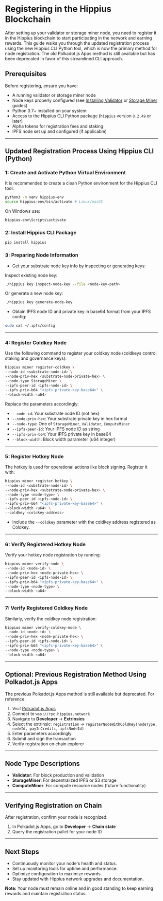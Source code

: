 # Registering in the Hippius Blockchain

After setting up your validator or storage miner node, you need to register it in the Hippius blockchain to start participating in the network and earning rewards. This guide walks you through the updated registration process using the new Hippius CLI Python tool, which is now the primary method for node registration. The old Polkadot.js Apps method is still available but has been deprecated in favor of this streamlined CLI approach.

## Prerequisites

Before registering, ensure you have:

- A running validator or storage miner node
- Node keys properly configured (see [Installing Validator](installing-validator.md) or [Storage Miner](storage-miner.md) guides)
- Python 3.7+ installed on your system
- Access to the Hippius CLI Python package (`hippius` version `0.2.49` or later)
- Alpha tokens for registration fees and staking
- IPFS node set up and configured (if applicable)

---

## Updated Registration Process Using Hippius CLI (Python)

### 1: Create and Activate Python Virtual Environment

It is recommended to create a clean Python environment for the Hippius CLI tool.

```bash
python3 -m venv hippius-env
source hippius-env/bin/activate # Linux/macOS
```

On Windows use:

```bash
hippius-env\Scripts\activate
```

### 2: Install Hippius CLI Package

```bash
pip install hippius
```

### 3: Preparing Node Information

- Get your substrate node key info by inspecting or generating keys:

Inspect existing node key:

```bash
./hippius key inspect-node-key --file <node-key-path>
```

Or generate a new node key:

```bash
./hippius key generate-node-key
```

- Obtain IPFS node ID and private key in base64 format from your IPFS config:

```bash
sudo cat ~/.ipfs/config
```

---

### 4: Register Coldkey Node

Use the following command to register your coldkey node (coldkeys control staking and governance keys):

```bash
hippius miner register-coldkey \
--node-id <substrate-node-id> \
--node-priv-hex <substrate-node-private-hex> \
--node-type StorageMiner \
--ipfs-peer-id <ipfs-node-id> \
--ipfs-priv-b64 "<ipfs-private-key-base64>" \
--block-width <u64>
```

Replace the parameters accordingly:

- `--node-id`: Your substrate node ID (not hex)
- `--node-priv-hex`: Your substrate private key in hex format
- `--node-type`: One of `StorageMiner`, `Validator`, `ComputeMiner`
- `--ipfs-peer-id`: Your IPFS node ID as string
- `--ipfs-priv-b64`: Your IPFS private key in base64
- `--block-width`: Block width parameter (u64 integer)

---

### 5: Register Hotkey Node

The hotkey is used for operational actions like block signing. Register it with:

```bash
hippius miner register-hotkey \
--node-id <substrate-node-id> \
--node-priv-hex <substrate-node-private-hex> \
--node-type <node-type> \
--ipfs-peer-id <ipfs-node-id> \
--ipfs-priv-b64 "<ipfs-private-key-base64>" \
--block-width <u64> \
--coldkey <coldkey-address>
```

- Include the `--coldkey` parameter with the coldkey address registered as Coldkey.

---

### 6: Verify Registered Hotkey Node

Verify your hotkey node registration by running:

```bash
hippius miner verify-node \
--node-id <node-id> \
--node-priv-hex <node-private-hex> \
--ipfs-peer-id <ipfs-node-id> \
--ipfs-priv-b64 "<ipfs-private-key-base64>" \
--node-type <node-type> \
--block-width <u64>
```

---

### 7: Verify Registered Coldkey Node

Similarly, verify the coldkey node registration:

```bash
hippius miner verify-coldkey-node \
--node-id <node-id> \
--node-priv-hex <node-private-hex> \
--ipfs-peer-id <ipfs-node-id> \
--ipfs-priv-b64 "<ipfs-private-key-base64>" \
--node-type <node-type> \
--block-width <u64>
```

---

## Optional: Previous Registration Method Using Polkadot.js Apps

The previous Polkadot.js Apps method is still available but deprecated. For reference:

1. Visit [Polkadot.js Apps](https://polkadot.js.org/apps/?rpc=wss%3A%2F%2Frpc.hippius.network#/extrinsics)
2. Connect to `wss://rpc.hippius.network`
3. Navigate to **Developer** → **Extrinsics**
4. Select the extrinsic: `registration` → `registerNodeWithColdKey(nodeType, nodeId, payInCredits, ipfsNodeId)`
5. Enter parameters accordingly
6. Submit and sign the transaction
7. Verify registration on chain explorer

---

## Node Type Descriptions

- **Validator**: For block production and validation
- **StorageMiner**: For decentralized IPFS or S3 storage
- **ComputeMiner**: For compute resource nodes (future functionality)

---

## Verifying Registration on Chain

After registration, confirm your node is recognized:

1. In Polkadot.js Apps, go to **Developer** → **Chain state**
2. Query the registration pallet for your node ID

---

## Next Steps

- Continuously monitor your node's health and status.
- Set up monitoring tools for uptime and performance.
- Optimize configuration to maximize rewards.
- Stay updated with Hippius network upgrades and documentation.

**Note:** Your node must remain online and in good standing to keep earning rewards and maintain registration status.